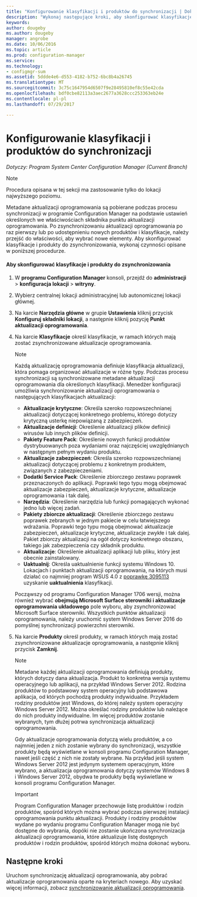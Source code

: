 ```yaml
---
title: "Konfigurowanie klasyfikacji i produktów do synchronizacji | Dokumentacja firmy Microsoft"
description: "Wykonaj następujące kroki, aby skonfigurować klasyfikacje i produkty do zsynchronizowania w konsoli programu Configuration Manager."
keywords: 
author: dougeby
ms.author: dougeby
manager: angrobe
ms.date: 10/06/2016
ms.topic: article
ms.prod: configuration-manager
ms.service: 
ms.technology:
- configmgr-sum
ms.assetid: 5ddde4e6-d553-4182-b752-6bc8b4a26745
ms.translationtype: MT
ms.sourcegitcommit: 3c75c1647954d6507f9e28495810ef8c55e42cda
ms.openlocfilehash: bdf0cbe82113a3aec2677a3628ccc253363eb24e
ms.contentlocale: pl-pl
ms.lasthandoff: 07/29/2017

---
```

#  <a name="configure-classifications-and-products-to-synchronize"></a>Konfigurowanie klasyfikacji i produktów do synchronizacji  

*Dotyczy: Program System Center Configuration Manager (Current Branch)*


> [!NOTE]  
>  Procedura opisana w tej sekcji ma zastosowanie tylko do lokacji najwyższego poziomu.  

 Metadane aktualizacji oprogramowania są pobierane podczas procesu synchronizacji w programie Configuration Manager na podstawie ustawień określonych we właściwościach składnika punktu aktualizacji oprogramowania. Po zsynchronizowaniu aktualizacji oprogramowania po raz pierwszy lub po udostępnieniu nowych produktów i klasyfikacje, należy przejść do właściwości, aby wybrać nowe elementy. Aby skonfigurować klasyfikacje i produkty do zsynchronizowania, wykonaj czynności opisane w poniższej procedurze.  

#### <a name="to-configure-classifications-and-products-to-synchronize"></a>Aby skonfigurować klasyfikacje i produkty do zsynchronizowania  

1.  W **programu Configuration Manager** konsoli, przejdź do **administracji** > **konfiguracja lokacji** > **witryny**.

2. Wybierz centralnej lokacji administracyjnej lub autonomicznej lokacji głównej.  

3.  Na karcie **Narzędzia główne** w grupie **Ustawienia** kliknij przycisk **Konfiguruj składniki lokacji**, a następnie kliknij pozycję **Punkt aktualizacji oprogramowania**.

4.  Na karcie **Klasyfikacje** określ klasyfikacje, w ramach których mają zostać zsynchronizowane aktualizacje oprogramowania.  

    > [!NOTE]  
    >  Każdą aktualizację oprogramowania definiuje klasyfikacja aktualizacji, która pomaga organizować aktualizacje w różne typy. Podczas procesu synchronizacji są synchronizowane metadane aktualizacji oprogramowania dla określonych klasyfikacji. Menedżer konfiguracji umożliwia synchronizowanie aktualizacji oprogramowania o następujących klasyfikacjach aktualizacji:  
    >   
    > - **Aktualizacje krytyczne**: Określa szeroko rozpowszechnianej aktualizacji dotyczącej konkretnego problemu, którego dotyczy krytyczną usterkę niepowiązaną z zabezpieczeń.  
    > - **Aktualizacje definicji**: Określenie aktualizacji plików definicji wirusów lub innych plików definicji.  
    > - **Pakiety Feature Pack**: Określenie nowych funkcji produktów dystrybuowanych poza wydaniami oraz najczęściej uwzględnianych w następnym pełnym wydaniu produktu.  
    > - **Aktualizacje zabezpieczeń**: Określa szeroko rozpowszechnianej aktualizacji dotyczącej problemu z konkretnym produktem, związanych z zabezpieczeniami.  
    > - **Dodatki Service Pack**: Określenie zbiorczego zestawu poprawek przeznaczonych do aplikacji. Poprawki tego typu mogą obejmować aktualizacje zabezpieczeń, aktualizacje krytyczne, aktualizacje oprogramowania i tak dalej.  
    > - **Narzędzia**: Określenie narzędzia lub funkcji pomagających wykonać jedno lub więcej zadań.  
    > - **Pakiety zbiorcze aktualizacji**: Określenie zbiorczego zestawu poprawek zebranych w jednym pakiecie w celu łatwiejszego wdrażania. Poprawki tego typu mogą obejmować aktualizacje zabezpieczeń, aktualizacje krytyczne, aktualizacje zwykłe i tak dalej. Pakiet zbiorczy aktualizacji na ogół dotyczy konkretnego obszaru, takiego jak zabezpieczenia czy składnik produktu.  
    > - **Aktualizacje**: Określenie aktualizacji aplikacji lub pliku, który jest obecnie zainstalowany.  
    > - **Uaktualnij**: Określa uaktualnienie funkcji systemu Windows 10. Lokacjach i punktach aktualizacji oprogramowania, na których musi działać co najmniej program WSUS 4.0 z [poprawkę 3095113](https://support.microsoft.com/kb/3095113) uzyskanie **uaktualnienia** klasyfikacji.    
    >     
    > Począwszy od programu Configuration Manager 1706 wersji, można również wybrać **obejmują Microsoft Surface sterowniki i aktualizacje oprogramowania układowego** pole wyboru, aby zsynchronizować Microsoft Surface sterowniki. Wszystkich punktów aktualizacji oprogramowania, należy uruchomić system Windows Server 2016 do pomyślnej synchronizacji powierzchni sterowniki.

5.  Na karcie **Produkty** określ produkty, w ramach których mają zostać zsynchronizowane aktualizacje oprogramowania, a następnie kliknij przycisk **Zamknij**.  

    > [!NOTE]  
    >  Metadane każdej aktualizacji oprogramowania definiują produkty, których dotyczy dana aktualizacja. Produkt to konkretna wersja systemu operacyjnego lub aplikacji, na przykład Windows Server 2012. Rodzina produktów to podstawowy system operacyjny lub podstawowa aplikacja, od których pochodzą produkty indywidualne. Przykładem rodziny produktów jest Windows, do której należy system operacyjny Windows Server 2012. Można określać rodziny produktów lub należące do nich produkty indywidualne. Im więcej produktów zostanie wybranych, tym dłużej potrwa synchronizacja aktualizacji oprogramowania.  
    >   
    >  Gdy aktualizacje oprogramowania dotyczą wielu produktów, a co najmniej jeden z nich zostanie wybrany do synchronizacji, wszystkie produkty będą wyświetlane w konsoli programu Configuration Manager, nawet jeśli część z nich nie zostały wybrane. Na przykład jeśli system Windows Server 2012 jest jedynym systemem operacyjnym, które wybrano, a aktualizacja oprogramowania dotyczy systemów Windows 8 i Windows Server 2012, obydwa te produkty będą wyświetlane w konsoli programu Configuration Manager.  

    > [!IMPORTANT]  
    >  Program Configuration Manager przechowuje listę produktów i rodzin produktów, spośród których można wybrać podczas pierwszej instalacji oprogramowania punktu aktualizacji. Produkty i rodziny produktów wydane po wydaniu programu Configuration Manager mogą nie być dostępne do wybrania, dopóki nie zostanie ukończona synchronizacja aktualizacji oprogramowania, które aktualizuje listę dostępnych produktów i rodzin produktów, spośród których można dokonać wyboru.  

## <a name="next-steps"></a>Następne kroki
Uruchom synchronizację aktualizacji oprogramowania, aby pobrać aktualizacje oprogramowania oparte na kryteriach nowego. Aby uzyskać więcej informacji, zobacz [synchronizowanie aktualizacji oprogramowania](synchronize-software-updates.md).

